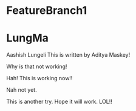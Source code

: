 # FeatureBranch1
# LungMa
Aashish Lungeli
This is written by Aditya Maskey!


Why is that not working!

Hah! This is working now!!

Nah not yet.

This is another try. Hope it will work. LOL!!


